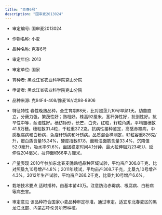 ```yaml
---
title: "克春6号"
description: "国审麦2013024"
---
```

* 审定编号:  国审麦2013024

*  作物名称:  小麦

*  品种名称:  克春6号

*  审定年份:  2013

*  审定单位:  国家

* 育种者:  黑龙江省农业科学院克山分院

*  申请者:  黑龙江省农业科学院克山分院

*  品种来源:  克94F4-408/豫麦16//龙98-8906

*  特征特性
春性晚熟品种，全生育期88天，比对照垦九10号早熟1天。幼苗直立，分蘖力强，繁茂性好；熟相好。株高92厘米，茎秆弹性好，抗倒性好。抗旱性中等，耐湿性好。穗纺锤形，长芒，白壳，红粒，籽粒角质。平均亩穗数41.5万穗，穗粒数31.4粒，千粒重37.2克。抗病性接种鉴定，高感赤霉病，中感根腐病和白粉病，免疫秆锈病和叶锈病。品质混合样测定，籽粒容重826克/升，蛋白质含量15.34%，硬度指数67.8，面粉湿面筋含量33.4%，沉降值52.0毫升，吸水率61.6%，面团稳定时间4.1分钟，最大拉伸阻力234EU，延伸性204毫米，拉伸面积66平方厘米。

*  产量表现
2010年参加东北春麦晚熟组品种区域试验，平均亩产306.8千克，比对照垦九10号增产4.8%；2011年续试，平均亩产308.7千克，比垦九10号增产4.3%。2012年生产试验，平均亩产286.2千克，比垦九10号增产6.6%。

*  栽培技术要点
适时播种，亩基本苗43万。注意防治赤霉病、根腐病、白粉病等病虫害。

*  审定意见
该品种符合国家小麦品种审定标准，通过审定。适宜东北春麦区的黑龙江北部、内蒙古呼伦贝尔市种植。
